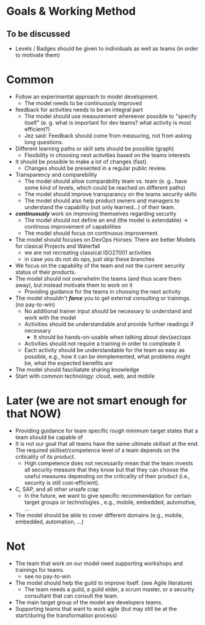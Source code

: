 # Goals & Working Method

## To be discussed
- Levels / Badges should be given to individuals as well as teams (in order to motivate them)

# Common
- Follow an experimental approach to model development.
  - The model needs to be continuously improved
- feedback for activities needs to be an integral part
  - The model should use measurement whereever possible to "specify itself" (e. g. what is important for dev teams? what activity is most efficient?) 
  - Jez said: Feedback should come from measuring, not from asking long questions.
- Different learning paths or skill sets should be possible (graph)
  - Flexibility in choosing next activities based on the teams interests
- It should be possible to make a lot of changes (fast).
  - Changes should be presented in a regular public review.
- Transparency and comparebility
  - The model should allow comparability team vs. team (e. g.. have some kind of levels, which could be reached on different paths) 
  - The model should improve transparancy on the teams security skills
  - The model should also help product owners and managers to understand the capability (not only learned...) of their team.
- ***continuously*** work on improving themselves regarding security
  - The model should not define an end (the model is extendable) -> continous improvement of capabilities
  - The model should focus on continuous improvement.
- The model should focuses on DevOps Horses: There are better Models for clasical Projects and Waterfall
  - we are not recreating classical ISO27001 activities
  - in case you do not do ops, just skip these branches
- We focus on the capability of the team and not the current security status of their products.
- The model should not overwhelm the teams (and thus scare them away), but instead motivate them to work on it
  - Providing guidance for the teams in choosing the next activity
- The model shouldn't ***force*** you to get external consulting or trainings. (no pay-to-win)
  - No additional trainer input should be necessary to understand and work with the model
  - Activities should be understandable and provide further readings if necessary
    - It should be hands-on-usable when talking about dev(sec)ops
  - Activities should not require a training in order to compleate it
  - Each activity should be understandable for the team as easy as possible, e.g., how it can be immplemented, what problems might be, what the expected benefits are
- The model should fasciliatate sharing knowledge
- Start with common technology: cloud, web, and mobile

# Later (we are not smart enough for that NOW)
- Providing guidance for team specific rough minimum target states that a team should be capable of
- It is not our goal that all teams have the same ultimate skillset at the end. The required skillset/competence level of a team depends on the criticality of its product. 
  - High competence does not necessarily mean that the team invests all security measure that they know but that they can choose the useful measures depending on the criticality of their product (i.e., security is still cost-efficient).
- C, SAP, and all other unsafe crap
  - In the future, we want to give specific recommendation for certain target groups or technologies , e.g., mobile, embedded, automotive, ...
- The model should be able to cover different domains (e.g., mobile, embedded, automation, ...)

# Not
- The team that work on our model need supporting workshops and trainings for teams.
  - see no pay-to-win
- The model should help the guild to improve itself. (see Agile literature)
  - The team needs a guild, a guild elder, a scrum master, or a security consultant that can consult the team.
- The main target group of the model are developers teams.
- Supporting teams that want to work agile (but may still be at the start/during the transformation process)
